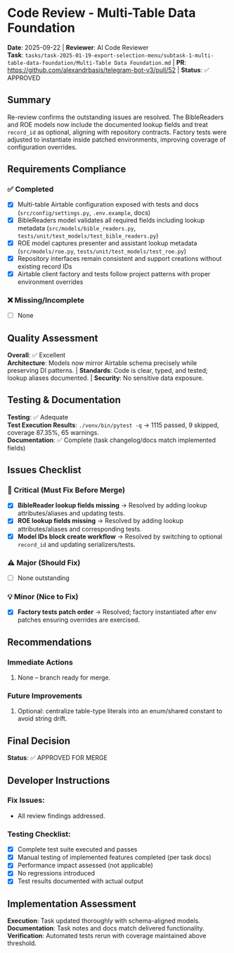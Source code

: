 # Code Review - Multi-Table Data Foundation

**Date**: 2025-09-22 | **Reviewer**: AI Code Reviewer  
**Task**: `tasks/task-2025-01-19-export-selection-menu/subtask-1-multi-table-data-foundation/Multi-Table Data Foundation.md` | **PR**: https://github.com/alexandrbasis/telegram-bot-v3/pull/52 | **Status**: ✅ APPROVED

## Summary
Re-review confirms the outstanding issues are resolved. The BibleReaders and ROE models now include the documented lookup fields and treat `record_id` as optional, aligning with repository contracts. Factory tests were adjusted to instantiate inside patched environments, improving coverage of configuration overrides.

## Requirements Compliance
### ✅ Completed
- [x] Multi-table Airtable configuration exposed with tests and docs (`src/config/settings.py`, `.env.example`, docs)
- [x] BibleReaders model validates all required fields including lookup metadata (`src/models/bible_readers.py`, `tests/unit/test_models/test_bible_readers.py`)
- [x] ROE model captures presenter and assistant lookup metadata (`src/models/roe.py`, `tests/unit/test_models/test_roe.py`)
- [x] Repository interfaces remain consistent and support creations without existing record IDs
- [x] Airtable client factory and tests follow project patterns with proper environment overrides

### ❌ Missing/Incomplete
- [ ] None

## Quality Assessment
**Overall**: ✅ Excellent  
**Architecture**: Models now mirror Airtable schema precisely while preserving DI patterns. | **Standards**: Code is clear, typed, and tested; lookup aliases documented. | **Security**: No sensitive data exposure.

## Testing & Documentation
**Testing**: ✅ Adequate  
**Test Execution Results**: `./venv/bin/pytest -q` → 1115 passed, 9 skipped, coverage 87.35%, 65 warnings.  
**Documentation**: ✅ Complete (task changelog/docs match implemented fields)

## Issues Checklist

### 🚨 Critical (Must Fix Before Merge)
- [x] **BibleReader lookup fields missing** → Resolved by adding lookup attributes/aliases and updating tests.
- [x] **ROE lookup fields missing** → Resolved by adding lookup attributes/aliases and corresponding tests.
- [x] **Model IDs block create workflow** → Resolved by switching to optional `record_id` and updating serializers/tests.

### ⚠️ Major (Should Fix)
- [ ] None outstanding

### 💡 Minor (Nice to Fix)
- [x] **Factory tests patch order** → Resolved; factory instantiated after env patches ensuring overrides are exercised.

## Recommendations
### Immediate Actions
1. None – branch ready for merge.

### Future Improvements  
1. Optional: centralize table-type literals into an enum/shared constant to avoid string drift.

## Final Decision
**Status**: ✅ APPROVED FOR MERGE

## Developer Instructions
### Fix Issues:
- All review findings addressed.

### Testing Checklist:
- [x] Complete test suite executed and passes
- [x] Manual testing of implemented features completed (per task docs)
- [x] Performance impact assessed (not applicable)
- [x] No regressions introduced
- [x] Test results documented with actual output

## Implementation Assessment
**Execution**: Task updated thoroughly with schema-aligned models.  
**Documentation**: Task notes and docs match delivered functionality.  
**Verification**: Automated tests rerun with coverage maintained above threshold.
